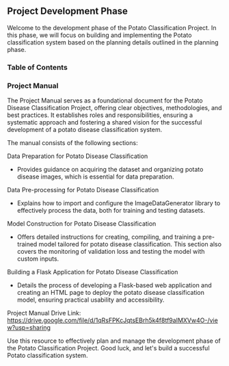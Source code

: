 ## Project Development Phase

Welcome to the development phase of the Potato Classification Project. In this phase, we will focus on building and implementing the Potato classification system based on the planning details outlined in the planning phase.

### Table of Contents
### Project Manual

The Project Manual serves as a foundational document for the Potato Disease Classification Project, offering clear objectives, methodologies, and best practices. It establishes roles and responsibilities, ensuring a systematic approach and fostering a shared vision for the successful development of a potato disease classification system.

The manual consists of the following sections:

Data Preparation for Potato Disease Classification
- Provides guidance on acquiring the dataset and organizing potato disease images, which is essential for data preparation.
 
Data Pre-processing for Potato Disease Classification

- Explains how to import and configure the ImageDataGenerator library to effectively process the data, both for training and testing datasets.

Model Construction for Potato Disease Classification

- Offers detailed instructions for creating, compiling, and training a pre-trained model tailored for potato disease classification. This section also covers the monitoring of validation loss and testing the model with custom inputs.

Building a Flask Application for Potato Disease Classification

- Details the process of developing a Flask-based web application and creating an HTML page to deploy the potato disease classification model, ensuring practical usability and accessibility.

Project Manual Drive Link: https://drive.google.com/file/d/1qRsFPKcJqtsEBrh5k4f8tf9aIMXVw4O-/view?usp=sharing

Use this resource to effectively plan and manage the development phase of the Potato Classification Project. Good luck, and let's build a successful Potato classification system.

